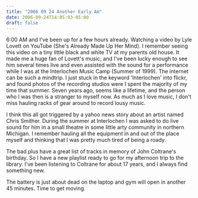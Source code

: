 ```yaml
---
title: "2006 09 24 Another Early Am"
date: 2006-09-24T14:05:03-05:00
draft: false
---
```


6:00 AM and I've been up for a few hours already. Watching a video by Lyle Lovett on YouTube (She's Already Made Up Her Mind). I remember seeing this video on a tiny little black and white TV at my parents old house. It made me a huge fan of Lovett's music, and I've been lucky enough to see him several times live and even assisted with the sound for a performance while I was at the Interlochen Music Camp (Summer of 1999). The internet can be such a mindtrip. I just stuck in the keyword 'Interlochen' into flickr, and found photos of the recording studios were I spent the majority of my time that summer. Seven years ago, seems like a lifetime, and the person who I was then is a stranger to myself now. As much as I love music, I don't miss hauling racks of gear around to record lousy music. 

I think this all got triggered by a yahoo news story about an artist named Chris Smither. During the summer at Interlochen I was asked to do live sound for him in a small theatre in some little arty community in northern Michigan. I remember hauling all the equipment in and out of the place myself and thinking that I was pretty much tired of being a roady. 

The bad plus have a great list of tracks in memory of John Coltrane's birthday. So I have a new playlist ready to go for my afternoon trip to the library. I've been listening to Coltrane for about 17 years, and I always find something new. 

The battery is just about dead on the laptop and gym will open in another 45 minutes. Time to get moving.


